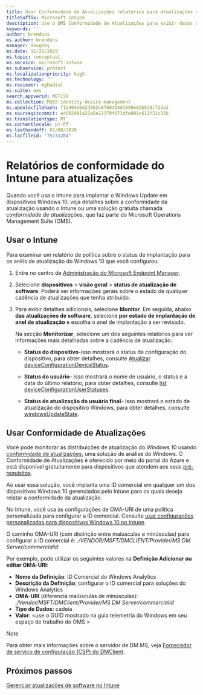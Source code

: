```yaml
---
title: Usar Conformidade de Atualizações relatórios para atualizações do Windows no Microsoft Intune
titleSuffix: Microsoft Intune
description: Use o OMS Conformidade de Atualizações para exibir dados de relatório para atualizações do Windows implantadas com o Intune.
keywords: ''
author: brenduns
ms.author: brenduns
manager: dougeby
ms.date: 11/25/2019
ms.topic: conceptual
ms.service: microsoft-intune
ms.subservice: protect
ms.localizationpriority: high
ms.technology: ''
ms.reviewer: mghadial
ms.suite: ems
search.appverid: MET150
ms.collection: M365-identity-device-management
ms.openlocfilehash: f1e493e0d2d562c0f69454d1999e82b528c724a2
ms.sourcegitcommit: e4602481a25a5e12379f673dfe801c611f51c35b
ms.translationtype: MT
ms.contentlocale: pt-PT
ms.lasthandoff: 01/08/2020
ms.locfileid: "75731284"
---
```

# <a name="intune-compliance-reports-for-updates"></a>Relatórios de conformidade do Intune para atualizações

Quando você usa o Intune para implantar o Windows Update em dispositivos Windows 10, veja detalhes sobre a conformidade da atualização usando o Intune ou uma solução gratuita chamada *conformidade de atualizações*, que faz parte do Microsoft Operations Management Suite (OMS).

## <a name="use-intune"></a>Usar o Intune

Para examinar um relatório de política sobre o status de implantação para os anéis de atualização do Windows 10 que você configurou:

1. Entre no centro de [Administração do Microsoft Endpoint Manager](https://go.microsoft.com/fwlink/?linkid=2109431).

2. Selecione **dispositivos** > **visão geral** > **status de atualização de software**. Poderá ver informações gerais sobre o estado de qualquer cadência de atualizações que tenha atribuído.

3. Para exibir detalhes adicionais, selecione **Monitor**. Em seguida, abaixo **das atualizações de software**, selecione **por estado de implantação de anel de atualização** e escolha o anel de implantação a ser revisado.

   Na secção **Monitorizar**, selecione um dos seguintes relatórios para ver informações mais detalhadas sobre a cadência de atualização:

   - **Status do dispositivo**-isso mostrará o status de configuração do dispositivo, para obter detalhes, consulte [Atualizar deviceConfigurationDeviceStatus]( https://docs.microsoft.com/graph/api/intune-deviceconfig-deviceconfigurationdevicestatus-update?view=graph-rest-1.0).

   - **Status do usuário**– isso mostrará o nome de usuário, o status e a data do último relatório, para obter detalhes, consulte [list deviceConfigurationUserStatuses](https://docs.microsoft.com/graph/api/intune-deviceconfig-deviceconfigurationuserstatus-list?view=graph-rest-1.0).

   - **Status de atualização do usuário final**– isso mostrará o estado de atualização do dispositivo Windows, para obter detalhes, consulte [windowsUpdateState](https://docs.microsoft.com/graph/api/resources/intune-shared-windowsupdatestate?view=graph-rest-beta).

## <a name="use-update-compliance"></a>Usar Conformidade de Atualizações

Você pode monitorar as distribuições de atualização do Windows 10 usando [conformidade de atualizações](https://technet.microsoft.com/itpro/windows/manage/update-compliance-monitor), uma solução de análise do Windows. O Conformidade de Atualizações é oferecido por meio do portal do Azure e está disponível gratuitamente para dispositivos que atendem aos seus [pré-requisitos](https://docs.microsoft.com/windows/deployment/update/update-compliance-get-started#update-compliance-prerequisites).  

Ao usar essa solução, você implanta uma ID comercial em qualquer um dos dispositivos Windows 10 gerenciados pelo Intune para os quais deseja relatar a conformidade da atualização.  

No Intune, você usa as configurações de OMA-URI de uma política personalizada para configurar a ID comercial. Consulte [usar configurações personalizadas para dispositivos Windows 10 no Intune](../configuration/custom-settings-windows-10.md).

O caminho OMA-URI (com distinção entre maiúsculas e minúsculas) para configurar a ID comercial é: *./VENDOR/MSFT/DMCLIENT/Provider/MS DM Server/commercialid*  

Por exemplo, pode utilizar os seguintes valores na **Definição Adicionar ou editar OMA-URI**:

- **Nome da Definição**: ID Comercial do Windows Analytics
- **Descrição da Definição**: configurar o ID comercial para soluções do Windows Analytics
- **OMA-URI** (diferencia maiúsculas de minúsculas): *./Vendor/MSFT/DMClient/Provider/MS DM Server/commercialid*
- **Tipo de Dados:** cadeia
- **Valor**: \<use o GUID mostrado na guia telemetria do Windows em seu espaço de trabalho do OMS >

> [!NOTE]
> Para obter mais informações sobre o servidor de DM MS, veja [Fornecedor de serviço de configuração (CSP) do DMClient]( https://docs.microsoft.com/windows/client-management/mdm/dmclient-csp).

## <a name="next-steps"></a>Próximos passos

[Gerenciar atualizações de software no Intune](windows-update-for-business-configure.md)
